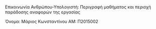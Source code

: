 Επικοινωνία Ανθρώπου-Υπολογιστή: Περιγραφή μαθήματος και περιοχή παράδοσης αναφορών της εργασίας

Όνομα: Μάριος Κωνσταντίνου
ΑΜ: Π2015002
